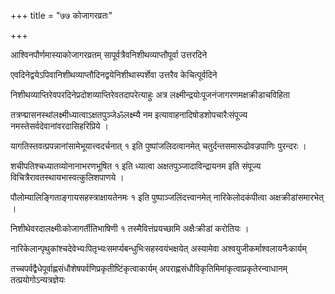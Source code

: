 +++
title = "७७ कोजागरव्रतः"

+++

आश्विनपौर्णमास्याकोजागरव्रतम् सापूर्वत्रैवनिशीथव्याप्तौपूर्वा उत्तरदिने

एवदिनेद्वयेऽपिवानिशीथव्याप्तौदिनद्वयेनिशीथास्पर्शेवा उत्तरैव केचित्पूर्वदिने

निशीथव्याप्तिरेवपरदिनेप्रदोशव्याप्तिरेवतदापरेत्याहुः अत्र लक्ष्मीन्द्रयोःपूजनंजागरणमक्षक्रीडाचविहिता

तत्रप्द्मासनस्थांलक्ष्मीध्यात्वाऽक्षतपुञ्जेॐलक्ष्म्यै नम इत्यावाहनादिषोडशोपचारैःसंपूज्य नमस्तेसर्वदेवानांवरदासिहरिप्रिये ।

यागतिस्तवत्प्रपन्नानांसामेभूयात्त्वदर्चनात् १ इति पुष्पांजलिदत्वानमेत् चतुर्दन्तसमारूढोवज्रपाणिः पुरन्दरः ।

शचीपतिश्चध्यातव्योनानाभरणभूषित १ इति ध्यात्वा अक्षतपुञ्जादाविन्द्रायनम इति संपूज्य विचित्रैरावतस्थायभास्वत्कुलिशपाणये ।

पौलोम्यालिङ्गिताङ्गायसहस्त्राक्षायतेनमः १ इति पुष्पाञ्जलिंदत्त्वानमेत् नारिकेलोदकंपीत्वा अक्षक्रीडांसमारभेत् ।

निशीथेवरदालक्ष्मीःकोजागर्तीतिभाषिणी १ तस्मैवित्तंप्रयच्छामि अक्षैःक्रीडां करोतियः ।

नारिकेलान्पृथुकांश्चदेवेभ्यःपितृभ्यःसमर्प्यबन्धुभिःसहस्वयंभक्षयेत् अस्यामेवा अश्वयुजीकर्माश्वलायनैःकार्यम्

तच्चपर्वद्वैधेपूर्वाह्णसंधौशेषपर्वणिप्रकृतीष्टिंकृत्वाकार्यम् अपराह्णसंधौविकृतिमिमांकृत्वाप्रकृतेरन्वाधानम् तत्प्रयोगोऽन्यत्रज्ञेयः
